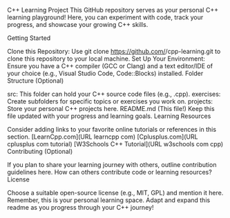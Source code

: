 C++ Learning Project
This GitHub repository serves as your personal C++ learning playground! Here, you can experiment with code, track your progress, and showcase your growing C++ skills.

Getting Started

Clone this Repository: Use git clone https://github.com/<your-username>/cpp-learning.git to clone this repository to your local machine.
Set Up Your Environment: Ensure you have a C++ compiler (GCC or Clang) and a text editor/IDE of your choice (e.g., Visual Studio Code, Code::Blocks) installed.
Folder Structure (Optional)

src: This folder can hold your C++ source code files (e.g., .cpp).
exercises: Create subfolders for specific topics or exercises you work on.
projects: Store your personal C++ projects here.
README.md (This file!) Keep this file updated with your progress and learning goals.
Learning Resources

Consider adding links to your favorite online tutorials or references in this section.
[LearnCpp.com](URL learncpp com)
[Cplusplus.com](URL cplusplus com tutorial)
[W3Schools C++ Tutorial](URL w3schools com cpp)
Contributing (Optional)

If you plan to share your learning journey with others, outline contribution guidelines here.
How can others contribute code or learning resources?
License

Choose a suitable open-source license (e.g., MIT, GPL) and mention it here.
Remember, this is your personal learning space. Adapt and expand this readme as you progress through your C++ journey!
